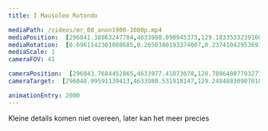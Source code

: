 ```yaml
---
title: I Mausoleo Rotondo

mediaPath: /videos/mr_08_anon1900-1080p.mp4
mediaPosition:  [296041.38863247784,4633980.090945373,129.18335332391604]
mediaRotation:  [0.6961142301080685,0.2650380193374007,0.23741042953691294,0.6235512127274367]
mediaScale: 1
cameraFOV: 41

cameraPosition:  [296043.7684452865,4633977.41873678,128.7886480779327]
cameraTarget:  [296040.99591139413,4633980.531918147,129.24848830907018]

animationEntry: 2000
---
```

Kleine details komen niet overeen, later kan het meer precies